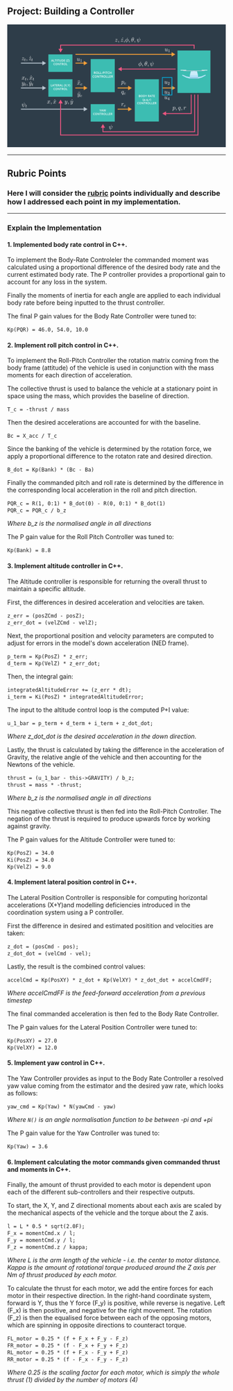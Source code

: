 ## Project: Building a Controller
![Estimation](/images/overview.png)

---

## Rubric Points
### Here I will consider the [rubric](https://review.udacity.com/#!/rubrics/1643/view) points individually and describe how I addressed each point in my implementation.

---

### Explain the Implementation

#### 1. Implemented body rate control in C++.
To implement the Body-Rate Controleler the commanded moment was calculated using a proportional difference of the desired body rate and the current estimated body rate.  The P controller provides a proportional gain to account for any loss in the system.

Finally the moments of inertia for each angle are applied to each individual body rate before being inputted to the thrust controller.

The final P gain values for the Body Rate Controller were tuned to:
```
Kp(PQR) = 46.0, 54.0, 10.0
```

#### 2. Implement roll pitch control in C++.
To implement the Roll-Pitch Controller the rotation matrix coming from the body frame (attitude) of the vehicle is used in conjunction with the mass moments for each direction of acceleration.

The collective thrust is used to balance the vehicle at a stationary point in space using the mass, which provides the baseline of direction.
```
T_c = -thrust / mass
```

Then the desired accelerations are accounted for with the baseline.
```
Bc = X_acc / T_c
```

Since the banking of the vehicle is determined by the rotation force, we apply a proportional difference to the rotaton rate and desired direction.
```
B_dot = Kp(Bank) * (Bc - Ba)
```

Finally the commanded pitch and roll rate is determined by the difference in the corresponding local acceleration in the roll and pitch direction.
```
PQR_c = R(1, 0:1) * B_dot(0) - R(0, 0:1) * B_dot(1)
PQR_c = PQR_c / b_z 
```
*Where b_z is the normalised angle in all directions*

The P gain value for the Roll Pitch Controller was tuned to:
```
Kp(Bank) = 8.8
```

#### 3. Implement altitude controller in C++.
The Altitude controller is responsible for returning the overall thrust to maintain a specific altitude.

First, the differences in desired acceleration and velocities are taken.
```
z_err = (posZCmd - posZ);
z_err_dot = (velZCmd - velZ);
```

Next, the proportional position and velocity parameters are computed to adjust for errors in the model's down acceleration (NED frame).
```
p_term = Kp(PosZ) * z_err;
d_term = Kp(VelZ) * z_err_dot;
```
Then, the integral gain:
```
integratedAltitudeError += (z_err * dt);
i_term = Ki(PosZ) * integratedAltitudeError;
```

The input to the altitude control loop is the computed P+I value:
```
u_1_bar = p_term + d_term + i_term + z_dot_dot;
```
*Where z_dot_dot is the desired acceleration in the down direction.*

Lastly, the thrust is calculated by taking the difference in the acceleration of Gravity, the relative angle of the vehicle and then accounting for the Newtons of the vehicle.
```
thrust = (u_1_bar - this->GRAVITY) / b_z;
thrust = mass * -thrust;
```
*Where b_z is the normalised angle in all directions*

This negative collective thrust is then fed into the Roll-Pitch Controller.  The negation of the thrust is required to produce upwards force by working against gravity.

The P gain values for the Altitude Controller were tuned to:
```
Kp(PosZ) = 34.0
Ki(PosZ) = 34.0
Kp(VelZ) = 9.0
```

#### 4. Implement lateral position control in C++.
The Lateral Position Controller is responsible for computing horizontal accelerations (X+Y)and modelling deficiencies introduced in the coordination system using a P controller.

First the difference in desired and estimated positition and velocities are taken:
```
z_dot = (posCmd - pos);
z_dot_dot = (velCmd - vel);
```

Lastly, the result is the combined control values:
``` 
accelCmd = Kp(PosXY) * z_dot + Kp(VelXY) * z_dot_dot + accelCmdFF;
```
*Where accelCmdFF is the feed-forward acceleration from a previous timestep*

The final commanded acceleration is then fed to the Body Rate Controller.

The P gain values for the Lateral Position Controller were tuned to:
```
Kp(PosXY) = 27.0
Kp(VelXY) = 12.0
```

#### 5. Implement yaw control in C++.
The Yaw Controller provides as input to the Body Rate Controller a resolved yaw value coming from the estimator and the desired yaw rate, which looks as follows:
```
yaw_cmd = Kp(Yaw) * N(yawCmd - yaw)
```
*Where `N()` is an angle normalisation function to be between -pi and +pi*

The P gain value for the Yaw Controller was tuned to:
```
Kp(Yaw) = 3.6
```

#### 6. Implement calculating the motor commands given commanded thrust and moments in C++.
Finally, the amount of thrust provided to each motor is dependent upon each of the different sub-controllers and their respective outputs.

To start, the X, Y, and Z directional moments about each axis are scaled by the mechanical aspects of the vehicle and the torque about the Z axis.
```
l = L * 0.5 * sqrt(2.0F);
F_x = momentCmd.x / l;
F_y = momentCmd.y / l;
F_z = momentCmd.z / kappa;
```
*Where L is the arm length of the vehicle - i.e. the center to motor distance.  Kappa is the amount of rotational torque produced around the Z axis per Nm of thrust produced by each motor.*

To calculate the thrust for each motor, we add the entire forces for each motor in their respective direction.  In the right-hand coordinate system, forward is Y, thus the Y force (F_y) is positive, while reverse is negative.  Left (F_x) is then positive, and negative for the right movement. The rotation (F_z) is then the equalised force between each of the opposing motors, which are spinning in opposite directions to counteract torque.
```
FL_motor = 0.25 * (f + F_x + F_y - F_z)
FR_motor = 0.25 * (f - F_x + F_y + F_z)
RL_motor = 0.25 * (f + F_x - F_y + F_z)
RR_motor = 0.25 * (f - F_x - F_y - F_z)
```
*Where 0.25 is the scaling factor for each motor, which is simply the whole thrust (1) divided by the number of motors (4)*